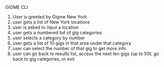 GIGME CLI

1. User is greeted by Gigme New York
2. user gets a list of New York locations
3. user is asked to input a location
4. user gets a numbered list of gig categories
5. user selects a category by number
6. user gets a list of 10 gigs in that area under that category
7. user can select the number of that gig to get more info
8. user can go back to results list, access the next ten gigs (up to 50), go back to gig categories, or exit
